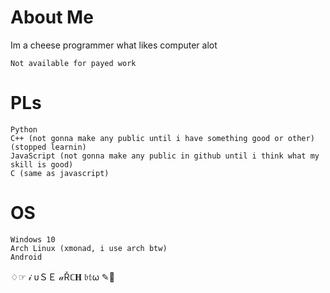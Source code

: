 
# About Me
Im a cheese programmer what likes computer alot

    Not available for payed work

# PLs
    Python
    C++ (not gonna make any public until i have something good or other)
    (stopped learnin)
    JavaScript (not gonna make any public in github until i think what my skill is good)
    C (same as javascript)
    
# OS
    Windows 10 
    Arch Linux (xmonad, i use arch btw)
    Android

♢☞  𝒾 υＳＥ 𝒶Řℂ𝐇 𝔟𝕥ω  ✎🐝
